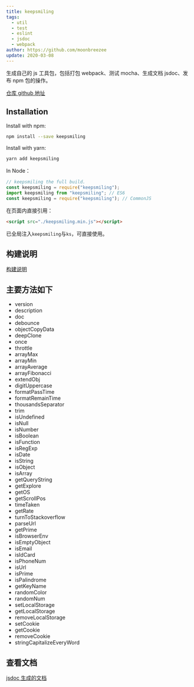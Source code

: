 ```yaml
---
title: keepsmiling
tags:
  - util
  - test
  - eslint
  - jsdoc
  - webpack
author: https://github.com/moonbreezee
update: 2020-03-08
---
```


生成自己的 js 工具包，包括打包 webpack、测试 mocha、生成文档 jsdoc、发布 npm 包的操作。

[仓库 github 地址](https://github.com/moonbreezee/keepsmiling.git)

## Installation

Install with npm:

```bash
npm install --save keepsmiling
```

Install with yarn:

```bash
yarn add keepsmiling
```

In Node：

```js
// keepsmiling the full build.
const keepsmiling = require("keepsmiling");
import keepsmiling from "keepsmiling"; // ES6
const keepsmiling = require("keepsmiling"); // CommonJS
```

在页面内直接引用：

```html
<script src="./keepsmiling.min.js"></script>
```

已全局注入`keepsmiling`与`ks`，可直接使用。

## 构建说明

[构建说明](https://github.com/moonbreezee/keepsmiling/blob/master/NOTES.md)

## 主要方法如下

- version
- description
- doc
- debounce
- objectCopyData
- deepClone
- once
- throttle
- arrayMax
- arrayMin
- arrayAverage
- arrayFibonacci
- extendObj
- digitUppercase
- formatPassTime
- formatRemainTime
- thousandsSeparator
- trim
- isUndefined
- isNull
- isNumber
- isBoolean
- isFunction
- isRegExp
- isDate
- isString
- isObject
- isArray
- getQueryString
- getExplore
- getOS
- getScrollPos
- timeTaken
- getRate
- turnToStackoverflow
- parseUrl
- getPrime
- isBrowserEnv
- isEmptyObject
- isEmail
- isIdCard
- isPhoneNum
- isUrl
- isPrime
- isPalindrome
- getKeyName
- randomColor
- randomNum
- setLocalStorage
- getLocalStorage
- removeLocalStorage
- setCookie
- getCookie
- removeCookie
- stringCapitalizeEveryWord

## 查看文档

[jsdoc 生成的文档](https://htmlpreview.github.io/?https://github.com/moonbreezee/keepsmiling/blob/master/doc/index.html)
